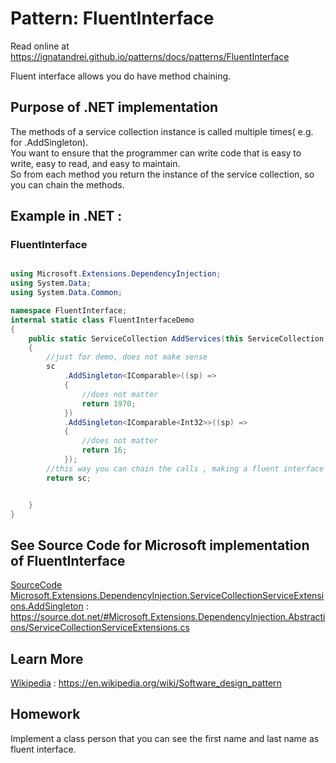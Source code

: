 
# Pattern:  FluentInterface

Read online at https://ignatandrei.github.io/patterns/docs/patterns/FluentInterface

<!-- id : 15 -->
Fluent interface allows you do have method chaining.    <br />

## Purpose of .NET implementation

The methods of a service collection instance is called multiple times( e.g. for .AddSingleton).    <br />
You want to ensure that the programmer can write code that is easy to write, easy to read, and easy to maintain.    <br />
So from each method you return the instance of the service collection, so you can chain the methods.    <br />

## Example in .NET : 


###  FluentInterface
```csharp showLineNumbers title="FluentInterface example for Pattern FluentInterface"

using Microsoft.Extensions.DependencyInjection;
using System.Data;
using System.Data.Common;

namespace FluentInterface;
internal static class FluentInterfaceDemo
{
    public static ServiceCollection AddServices(this ServiceCollection sc)
    {
        //just for demo, does not make sense
        sc
            .AddSingleton<IComparable>((sp) =>
            {
                //does not matter
                return 1970;
            })
            .AddSingleton<IComparable<Int32>>((sp) =>
            {
                //does not matter
                return 16;
            });
        //this way you can chain the calls , making a fluent interface 
        return sc;


    }
}

```



## See Source Code for Microsoft implementation of FluentInterface


[SourceCode Microsoft.Extensions.DependencyInjection.ServiceCollectionServiceExtensions.AddSingleton](https://source.dot.net/#Microsoft.Extensions.DependencyInjection.Abstractions/ServiceCollectionServiceExtensions.cs) : https://source.dot.net/#Microsoft.Extensions.DependencyInjection.Abstractions/ServiceCollectionServiceExtensions.cs


## Learn More


[Wikipedia](https://en.wikipedia.org/wiki/Software_design_pattern) : https://en.wikipedia.org/wiki/Software_design_pattern   


## Homework


Implement a class person that you can see the first name and last name as fluent interface.    <br />



